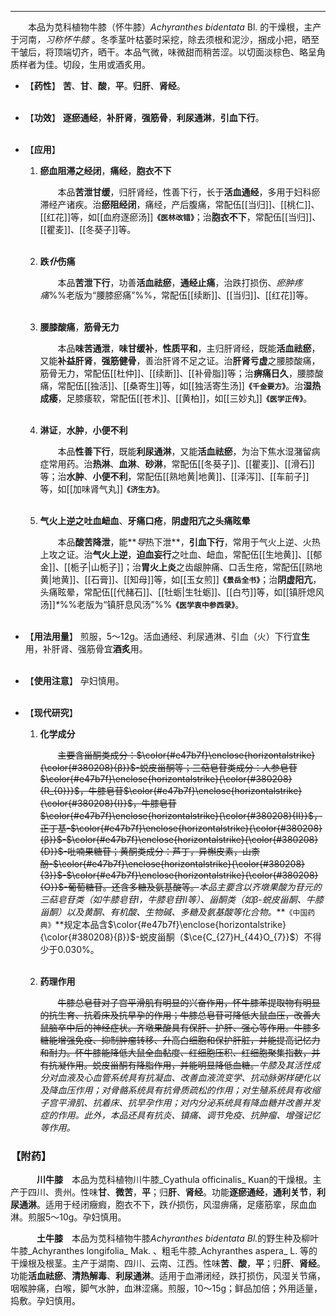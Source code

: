 ---
&emsp;&emsp;本品为苋科植物牛膝（怀牛膝）_Achyranthes bidentata_ Bl. 的干燥根，主产于河南<dfn>，习称怀牛膝 </dfn>。冬季茎叶枯萎时采挖，除去须根和泥沙，捆成小把，晒至干皱后，将顶端切齐，晒干。本品气微，味微甜而稍苦涩。以切面淡棕色、略呈角质样者为佳。切段，生用或酒炙用。

- 【**药性**】
	**苦**、**甘**、**酸**，**平**。**归肝**、**肾经**。<br></br>

- 【**功效**】
	**逐瘀通经**，**补肝肾**，**强筋骨**，**利尿通淋**，**引血下行**。<br></br>

- 【**应用**】
	1. **瘀血阻滞之经闭**，**痛经**，**胞衣不下**
		
		&emsp;&emsp;本品**苦泄甘缓**，归肝肾经，性善下行，长于**活血通经**，多用于妇科瘀滞经产诸疾。治**瘀阻经闭**，痛经，产后腹痛，常配伍[[当归]]、[[桃仁]]、[[红花]]等，如[[血府逐瘀汤]]**`《医林改错》`**；治**胞衣不下**，常配伍[[当归]]、[[瞿麦]]、[[冬葵子]]等。<br></br>
	
	2. **跌<dfn>仆</dfn>伤痛**
		
		&emsp;&emsp;本品**苦泄下行**，功善**活血祛瘀**，**通经止痛**，治跌打损伤、<dfn>瘀肿疼痛</dfn>%%老版为“腰膝瘀痛”%%，常配伍[[续断]]、[[当归]]、[[红花]]等。<br></br>
	
	3. **腰膝酸痛**，**筋骨无力**
		
		&emsp;&emsp;本品**味苦通泄**，**味甘缓补**，**性质平和**，主归肝肾经，既能**活血祛瘀**，又能**补益肝肾**，**强筋健骨**，善治肝肾不足之证。治**肝肾亏虚**之腰膝酸痛，筋骨无力，常配伍[[杜仲]]、[[续断]]、[[补骨脂]]等；治**痹痛日久**，腰膝酸痛，常配伍[[独活]]、[[桑寄生]]等，如[[独活寄生汤]]**`《千金要方》`**。治**湿热成痿**，足膝痿软，常配伍[[苍术]]、[[黄柏]]，如[[三妙丸]]**`《医学正传》`**。<br></br>
	
	4. **淋证**，**水肿**，**小便不利**
		
		&emsp;&emsp;本品**性善下行**，既能**利尿通淋**，又能**活血祛瘀**，为治下焦水湿潴留病症常用药。治**热淋**、**血淋**、**砂淋**，常配伍[[冬葵子]]、[[瞿麦]]、[[滑石]]等；治**水肿**、**小便不利**，常配伍[[熟地黄|地黄]]、[[泽泻]]、[[车前子]]等，如[[加味肾气丸]]**`《济生方》`**。<br></br>
	
	5. **气火上逆之吐血衄血**、**牙痛口疮**，**阴虚阳亢之头痛眩晕**
		
		&emsp;&emsp;本品**酸苦降泄**，能**<dfn>导</dfn>热下泄**，**引血下行**，常用于气火上逆、火热上攻之证。治**气火上逆**，**迫血妄行**之吐血、衄血，常配伍[[生地黄]]、[[郁金]]、[[栀子|山栀子]]；治**胃火上炎**之齿龈肿痛、口舌生疮，常配伍[[熟地黄|地黄]]、[[石膏]]、[[知母]]等，如[[玉女煎]]**`《景岳全书》`**；治**阴虚阳亢**，头痛眩晕，常配伍[[代赭石]]、[[牡蛎|生牡蛎]]、[[白芍]]等，如[[镇肝熄风汤]]<dfn>\*</dfn>%%老版为“镇肝息风汤”%%**`《医学衷中参西录》`**。<br></br>

- 【**用法用量**】
	煎服，5～12g。活血通经、利尿通淋、引血（火）下行宜**生**用，补肝肾、强筋骨宜**酒炙**用。<br></br>

- 【**使用注意**】
	孕妇慎用。<br></br>

- 【**现代研究**】
	1. **化学成分**
		
		&emsp;&emsp;~~主要含甾酮类成分：$\color{#e47b7f}\enclose{horizontalstrike}{\color{#380208}{β}}$-蜕皮甾酮等；三萜皂苷类成分：人参皂苷$\color{#e47b7f}\enclose{horizontalstrike}{\color{#380208}{R_{0}}}$，牛膝皂苷$\color{#e47b7f}\enclose{horizontalstrike}{\color{#380208}{Ⅰ}}$，牛膝皂苷$\color{#e47b7f}\enclose{horizontalstrike}{\color{#380208}{Ⅱ}}$，正丁基-$\color{#e47b7f}\enclose{horizontalstrike}{\color{#380208}{β}}$-$\color{#e47b7f}\enclose{horizontalstrike}{\color{#380208}{D}}$-吡喃果糖苷；黄酮类成分：芦丁，异槲皮素，山柰酚-$\color{#e47b7f}\enclose{horizontalstrike}{\color{#380208}{3}}$-$\color{#e47b7f}\enclose{horizontalstrike}{\color{#380208}{O}}$-葡萄糖苷。还含多糖及氨基酸等。~~<dfn>本品主要含以齐墩果酸为苷元的三萜皂苷类（如牛膝皂苷$Ⅰ$，牛膝皂苷$Ⅱ$等）、甾酮类（如$β$-蜕皮甾酮、牛膝甾酮）以及黄酮、有机酸、生物碱、多糖及氨基酸等化合物。</dfn>**`《中国药典》`**规定本品含$\color{#e47b7f}\enclose{horizontalstrike}{\color{#380208}{β}}$-蜕皮甾酮（$\ce{C_{27}H_{44}O_{7}}$）不得少于0.030%。<br></br>
	
	2. **药理作用**
		
		&emsp;&emsp;~~牛膝总皂苷对子宫平滑肌有明显的兴奋作用，怀牛膝苯提取物有明显的抗生育、抗着床及抗早孕的作用；牛膝总皂苷可降低大鼠血压，改善大鼠脑卒中后的神经症状。齐墩果酸具有保肝、护肝、强心等作用。牛膝多糖能增强免疫、抑制肿瘤转移、升高白细胞和保护肝脏，并能提高记忆力和耐力。怀牛膝能降低大鼠全血黏度、红细胞压积、红细胞聚集指数，并有抗凝作用。蜕皮甾酮有降脂作用，并能明显降低血糖。~~<dfn>牛膝及其活性成分对血液及心血管系统具有抗凝血、改善血液流变学、抗动脉粥样硬化以及降血压作用；对骨骼系统具有抗骨质疏松的作用；对生殖系统具有收缩子宫平滑肌、抗着床、抗早孕作用；对内分泌系统具有降血糖并改善并发症的作用。此外，本品还具有抗炎、镇痛、调节免疫、抗肿瘤、增强记忆等作用。</dfn>

### 【附药】

&emsp;&emsp;&emsp;**川牛膝**&emsp;本品为苋科植物川牛膝_Cyathula officinalis_ Kuan的干燥根。主产于四川、贵州。性味**甘**、**微苦**，**平**；归**肝**、**肾经**。功能**逐瘀通经**，**通利关节**，**利尿通淋**。适用于经闭癥瘕，胞衣不下，跌<dfn>仆</dfn>损伤，风湿痹痛，足痿筋挛，尿血血淋。煎服5～10g。孕妇慎用。

&emsp;&emsp;&emsp;**土牛膝**&emsp;本品为苋科植物牛膝<dfn>_Achyranthes bidentata_ Bl.</dfn>的野生种及柳叶牛膝_Achyranthes longifolia_ Mak. 、粗毛牛膝_Achyranthes aspera_ L. 等的干燥根及根茎。主产于湖南、四川、云南、江西。性味**苦**、**酸**，**平**；归**肝**、**肾经**。功能**活血祛瘀**、**清热解毒**、**利尿通淋**。适用于血滞闭经，跌打损伤，风湿关节痛，咽喉肿痛，白喉，脚气水肿，血淋涩痛。煎服，10～15g；鲜品加倍；外用适量，捣敷。孕妇慎用。